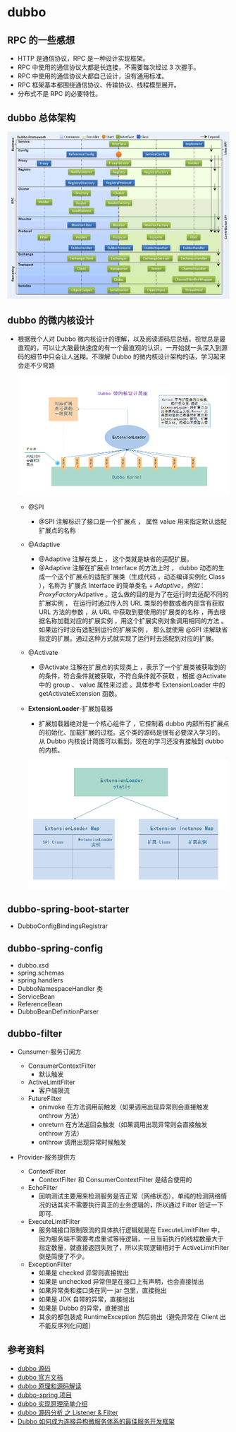 # dubbo

## RPC 的一些感想

- HTTP 是通信协议，RPC 是一种设计实现框架。
- RPC 中使用的通信协议大都是长连接，不需要每次经过 3 次握手。
- RPC 中使用的通信协议大都自己设计，没有通用标准。
- RPC 框架基本都围绕通信协议、传输协议、线程模型展开。
- 分布式不是 RPC 的必要特性。

## dubbo 总体架构

![avatar](./img/dubbo/dubbo.png)

## dubbo 的微内核设计

- 根据我个人对 Dubbo 微内核设计的理解，以及阅读源码后总结。视觉总是最直观的，可以让大脑最快速度的有一个最直观的认识，一开始就一头深入到源码的细节中只会让人迷糊。不理解 Dubbo 的微内核设计架构的话，学习起来会走不少弯路

  ![avatar](./img/dubbo/dubbo-kernel.png)

  - @SPI

    - @SPI 注解标识了接口是一个扩展点 ， 属性 value 用来指定默认适配扩展点的名称

  - @Adaptive

    - @Adaptive 注解在类上 ， 这个类就是缺省的适配扩展。
    - @Adaptive 注解在扩展点 Interface 的方法上时 ， dubbo 动态的生成一个这个扩展点的适配扩展类（生成代码 ，动态编译实例化 Class ），名称为 扩展点 Interface 的简单类名 + $Adaptive ，例如 ： ProxyFactory$Adpative 。这么做的目的是为了在运行时去适配不同的扩展实例 ， 在运行时通过传入的 URL 类型的参数或者内部含有获取 URL 方法的参数 ，从 URL 中获取到要使用的扩展类的名称 ，再去根据名称加载对应的扩展实例 ，用这个扩展实例对象调用相同的方法 。如果运行时没有适配到运行的扩展实例 ， 那么就使用 @SPI 注解缺省指定的扩展。通过这种方式就实现了运行时去适配到对应的扩展。

  - @Activate

    - @Activate 注解在扩展点的实现类上 ，表示了一个扩展类被获取到的的条件，符合条件就被获取，不符合条件就不获取 ，根据 @Activate 中的 group 、 value 属性来过滤 。具体参考 ExtensionLoader 中的 getActivateExtension 函数。

  - **ExtensionLoader**-扩展加载器

    - 扩展加载器绝对是一个核心组件了 ，它控制着 dubbo 内部所有扩展点的初始化、加载扩展的过程。这个类的源码是很有必要深入学习的。从 Dubbo 内核设计简图可以看到，现在的学习还没有接触到 dubbo 的内核。

    ![avatar](./img/dubbo/ExtensionLoader.png)

## dubbo-spring-boot-starter

- DubboConfigBindingsRegistrar

## dubbo-spring-config

- dubbo.xsd
- spring.schemas
- spring.handlers
- DubboNamespaceHandler 类
- ServiceBean
- ReferenceBean
- DubboBeanDefinitionParser

## dubbo-filter

- Cunsumer-服务订阅方

  - ConsumerContextFilter
    - 默认触发
  - ActiveLimitFilter
    - 客户端限流
  - FutureFilter
    - oninvoke 在方法调用前触发（如果调用出现异常则会直接触发 onthrow 方法）
    - onreturn 在方法返回会触发（如果调用出现异常则会直接触发 onthrow 方法）
    - onthrow 调用出现异常时候触发

- Provider-服务提供方

  - ContextFilter
    - ContextFilter 和 ConsumerContextFilter 是结合使用的
  - EchoFilter
    - 回响测试主要用来检测服务是否正常（网络状态），单纯的检测网络情况的话其实不需要执行真正的业务逻辑的，所以通过 Filter 验证一下即可.
  - ExecuteLimitFilter
    - 服务端接口限制限流的具体执行逻辑就是在 ExecuteLimitFilter 中，因为服务端不需要考虑重试等待逻辑，一旦当前执行的线程数量大于指定数量，就直接返回失败了，所以实现逻辑相对于 ActiveLimitFilter 倒是简便了不少。
  - ExceptionFilter
    - 如果是 checked 异常则直接抛出
    - 如果是 unchecked 异常但是在接口上有声明，也会直接抛出
    - 如果异常类和接口类在同一 jar 包里，直接抛出
    - 如果是 JDK 自带的异常，直接抛出
    - 如果是 Dubbo 的异常，直接抛出
    - 其余的都包装成 RuntimeException 然后抛出（避免异常在 Client 出不能反序列化问题）

## 参考资料

- [dubbo 源码](https://github.com/apache/dubbo)
- [dubbo 官方文档](http://dubbo.apache.org/zh-cn/index.html)
- [dubbo 原理和源码解读](https://github.com/cyfonly/dubbo-read)
- [dubbo-spring 项目](https://github.com/apache/dubbo-spring-boot-project)
- [dubbo 实现原理简单介绍](https://www.cnblogs.com/steven520213/p/7606598.html)
- [dubbo 源码分析 之 Listener & Filter](https://www.jianshu.com/p/a6d2bc60bd0e)
- [Dubbo 如何成为连接异构微服务体系的最佳服务开发框架](https://mp.weixin.qq.com/s/-fvDeGlCLjz0n60naZJnQg)
